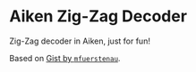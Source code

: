 # Aiken Zig-Zag Decoder

Zig-Zag decoder in Aiken, just for fun!

Based on [Gist by `mfuerstenau`](https://gist.github.com/mfuerstenau/ba870a29e16536fdbaba).
